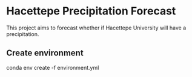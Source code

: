 # Hacettepe Precipitation Forecast

This project aims to forecast whether if Hacettepe University will have a precipitation.

## Create environment 
conda env create -f environment.yml
